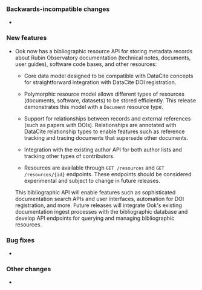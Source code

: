 <!-- Delete the sections that don't apply -->

### Backwards-incompatible changes

-

### New features

- Ook now has a bibliographic resource API for storing metadata records about Rubin Observatory documentation (technical notes, documents, user guides), software code bases, and other resources:

  - Core data model designed to be compatible with DataCite concepts for straightforward integration with DataCite DOI registration.

  - Polymorphic resource model allows different types of resources (documents, software, datasets) to be stored efficiently. This release demonstrates this model with a `Document` resource type.

  - Support for relationships between records and external references (such as papers with DOIs). Relationships are annotated with DataCite relationship types to enable features such as reference tracking and tracing documents that supersede other documents.

  - Integration with the existing author API for both author lists and tracking other types of contributors.

  - Resources are available through `GET /resources` and `GET /resources/{id}` endpoints. These endpoints should be considered experimental and subject to change in future releases.

  This bibliographic API will enable features such as sophisticated documentation search APIs and user interfaces, automation for DOI registration, and more. Future releases will integrate Ook's existing documentation ingest processes with the bibliographic database and develop API endpoints for querying and managing bibliographic resources.

### Bug fixes

-

### Other changes

-
